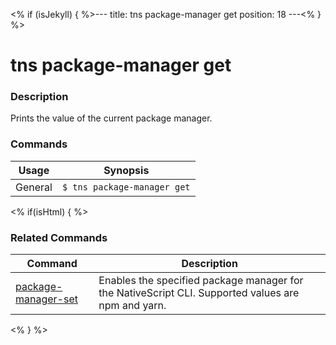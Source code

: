 <% if (isJekyll) { %>---
title: tns package-manager get
position: 18
---<% } %>

# tns package-manager get

### Description

Prints the value of the current package manager.

### Commands

Usage | Synopsis
------|-------
General | `$ tns package-manager get`

<% if(isHtml) { %>

### Related Commands

Command | Description
----------|----------
[package-manager-set](package-manager-set.html) | Enables the specified package manager for the NativeScript CLI. Supported values are npm and yarn.
<% } %>